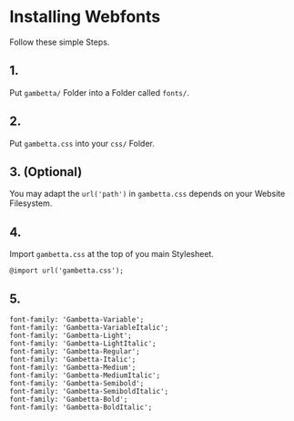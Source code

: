 # Installing Webfonts
Follow these simple Steps.

## 1.
Put `gambetta/` Folder into a Folder called `fonts/`.

## 2.
Put `gambetta.css` into your `css/` Folder.

## 3. (Optional)
You may adapt the `url('path')` in `gambetta.css` depends on your Website Filesystem.

## 4.
Import `gambetta.css` at the top of you main Stylesheet.

```
@import url('gambetta.css');
```

## 5.


```
font-family: 'Gambetta-Variable';
font-family: 'Gambetta-VariableItalic';
font-family: 'Gambetta-Light';
font-family: 'Gambetta-LightItalic';
font-family: 'Gambetta-Regular';
font-family: 'Gambetta-Italic';
font-family: 'Gambetta-Medium';
font-family: 'Gambetta-MediumItalic';
font-family: 'Gambetta-Semibold';
font-family: 'Gambetta-SemiboldItalic';
font-family: 'Gambetta-Bold';
font-family: 'Gambetta-BoldItalic';
```

